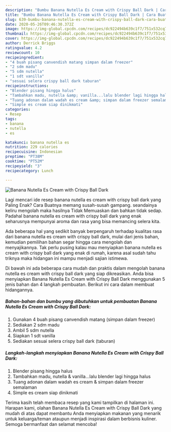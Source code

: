 ```yaml
---
description: "Bumbu Banana Nutella Es Cream with Crispy Ball Dark | Cara Buat Banana Nutella Es Cream with Crispy Ball Dark Yang Lezat Sekali"
title: "Bumbu Banana Nutella Es Cream with Crispy Ball Dark | Cara Buat Banana Nutella Es Cream with Crispy Ball Dark Yang Lezat Sekali"
slug: 639-bumbu-banana-nutella-es-cream-with-crispy-ball-dark-cara-buat-banana-nutella-es-cream-with-crispy-ball-dark-yang-lezat-sekali
date: 2020-05-26T09:46:30.372Z
image: https://img-global.cpcdn.com/recipes/dc922494b639c1f7/751x532cq70/banana-nutella-es-cream-with-crispy-ball-dark-foto-resep-utama.jpg
thumbnail: https://img-global.cpcdn.com/recipes/dc922494b639c1f7/751x532cq70/banana-nutella-es-cream-with-crispy-ball-dark-foto-resep-utama.jpg
cover: https://img-global.cpcdn.com/recipes/dc922494b639c1f7/751x532cq70/banana-nutella-es-cream-with-crispy-ball-dark-foto-resep-utama.jpg
author: Derrick Briggs
ratingvalue: 4.2
reviewcount: 10
recipeingredient:
- "4 buah pisang canvendish matang simpan dalam freezer"
- "2 sdm madu"
- "5 sdm nutella"
- "1 sdt vanilla"
- "sesuai selera crispy ball dark taburan"
recipeinstructions:
- "Blender pisang hingga halus"
- "Tambahkan madu, nutella &amp; vanilla...lalu blender lagi hingga halus"
- "Tuang adonan dalam wadah es cream &amp; simpan dalam freezer semalaman"
- "Simple es cream siap dinikmati"
categories:
- Resep
tags:
- banana
- nutella
- es

katakunci: banana nutella es 
nutrition: 229 calories
recipecuisine: Indonesian
preptime: "PT38M"
cooktime: "PT52M"
recipeyield: "3"
recipecategory: Lunch

---
```



![Banana Nutella Es Cream with Crispy Ball Dark](https://img-global.cpcdn.com/recipes/dc922494b639c1f7/751x532cq70/banana-nutella-es-cream-with-crispy-ball-dark-foto-resep-utama.jpg)

Lagi mencari ide resep banana nutella es cream with crispy ball dark yang Paling Enak? Cara Buatnya memang susah-susah gampang. seandainya keliru mengolah maka hasilnya Tidak Memuaskan dan bahkan tidak sedap. Padahal banana nutella es cream with crispy ball dark yang enak seharusnya mempunyai aroma dan rasa yang bisa memancing selera kita.



Ada beberapa hal yang sedikit banyak berpengaruh terhadap kualitas rasa dari banana nutella es cream with crispy ball dark, mulai dari jenis bahan, kemudian pemilihan bahan segar hingga cara mengolah dan menyajikannya. Tak perlu pusing kalau mau menyiapkan banana nutella es cream with crispy ball dark yang enak di rumah, karena asal sudah tahu triknya maka hidangan ini mampu menjadi sajian istimewa.


Di bawah ini ada beberapa cara mudah dan praktis dalam mengolah banana nutella es cream with crispy ball dark yang siap dikreasikan. Anda bisa menyiapkan Banana Nutella Es Cream with Crispy Ball Dark menggunakan 5 jenis bahan dan 4 langkah pembuatan. Berikut ini cara dalam membuat hidangannya.

<!--inarticleads1-->

##### Bahan-bahan dan bumbu yang dibutuhkan untuk pembuatan Banana Nutella Es Cream with Crispy Ball Dark:

1. Gunakan 4 buah pisang canvendish matang (simpan dalam freezer)
1. Sediakan 2 sdm madu
1. Ambil 5 sdm nutella
1. Siapkan 1 sdt vanilla
1. Sediakan sesuai selera crispy ball dark (taburan)




<!--inarticleads2-->

##### Langkah-langkah menyiapkan Banana Nutella Es Cream with Crispy Ball Dark:

1. Blender pisang hingga halus
1. Tambahkan madu, nutella &amp; vanilla...lalu blender lagi hingga halus
1. Tuang adonan dalam wadah es cream &amp; simpan dalam freezer semalaman
1. Simple es cream siap dinikmati




Terima kasih telah membaca resep yang kami tampilkan di halaman ini. Harapan kami, olahan Banana Nutella Es Cream with Crispy Ball Dark yang mudah di atas dapat membantu Anda menyiapkan makanan yang menarik untuk keluarga/teman ataupun menjadi inspirasi dalam berbisnis kuliner. Semoga bermanfaat dan selamat mencoba!
